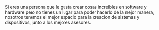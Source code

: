 Si eres una persona que le gusta crear cosas increibles en software y hardware pero no tienes un lugar para poder hacerlo de la mejor manera, nosotros tenemos el mejor espacio para la creacion de sistemas y dispositivos, junto a los mejores asesores. 
